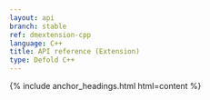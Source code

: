 ```yaml
---
layout: api
branch: stable
ref: dmextension-cpp
language: C++
title: API reference (Extension)
type: Defold C++
---
```

{% include anchor_headings.html html=content %}